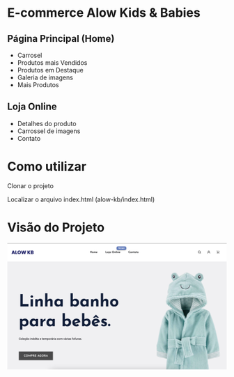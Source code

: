 <h1>E-commerce Alow Kids & Babies</h1>


<h2>Página Principal (Home)</h2>
	<ul>
		<li>Carrosel</li>
		<li>Produtos mais Vendidos</li>
		<li>Produtos em Destaque</li>
		<li>Galeria de imagens</li>
		<li>Mais Produtos</li>
	</ul>
<h2>Loja Online</h2>
	<ul>
		<li>Detalhes do produto</li>
		<li>Carrossel de imagens</li>
		<li>Contato</li>
	</ul>


<h1>Como utilizar</h1>

<p>Clonar o projeto</p>
<p>Localizar o arquivo index.html (alow-kb/index.html)</p> 

<h1>Visão do Projeto</h1>
<img src="./img-home/tela-inicial1.png">